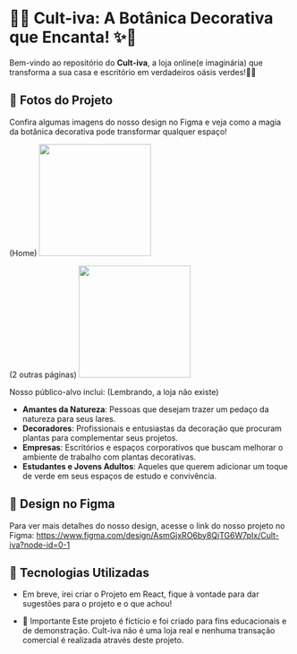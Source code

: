 # 🌿✨ Cult-iva: A Botânica Decorativa que Encanta! ✨🌿

Bem-vindo ao repositório do **Cult-iva**, a loja online(e imaginária) que transforma a sua casa e escritório em verdadeiros oásis verdes!🍃🏡

## 📸 Fotos do Projeto

Confira algumas imagens do nosso design no Figma e veja como a magia da botânica decorativa pode transformar qualquer espaço!

(Home)
<img src="https://i.imgur.com/9JsIJtN.png" width=200 heigth=200 />


(2 outras páginas)
<img src="https://i.imgur.com/Lb8VtNo.png" width=200 heigth=400 />



Nosso público-alvo inclui: (Lembrando, a loja não existe)
- **Amantes da Natureza**: Pessoas que desejam trazer um pedaço da natureza para seus lares.
- **Decoradores**: Profissionais e entusiastas da decoração que procuram plantas para complementar seus projetos.
- **Empresas**: Escritórios e espaços corporativos que buscam melhorar o ambiente de trabalho com plantas decorativas.
- **Estudantes e Jovens Adultos**: Aqueles que querem adicionar um toque de verde em seus espaços de estudo e convivência.

## 🎨 Design no Figma

Para ver mais detalhes do nosso design, acesse o link do nosso projeto no Figma:
https://www.figma.com/design/AsmGjxRO6by8QjTG6W7pIx/Cult-iva?node-id=0-1

## 🚀 Tecnologias Utilizadas

- Em breve, irei criar o Projeto em React, fique à vontade para dar sugestões para o projeto e o que achou!

- 📢 Importante
Este projeto é fictício e foi criado para fins educacionais e de demonstração. Cult-iva não é uma loja real e nenhuma transação comercial é realizada através deste projeto.
